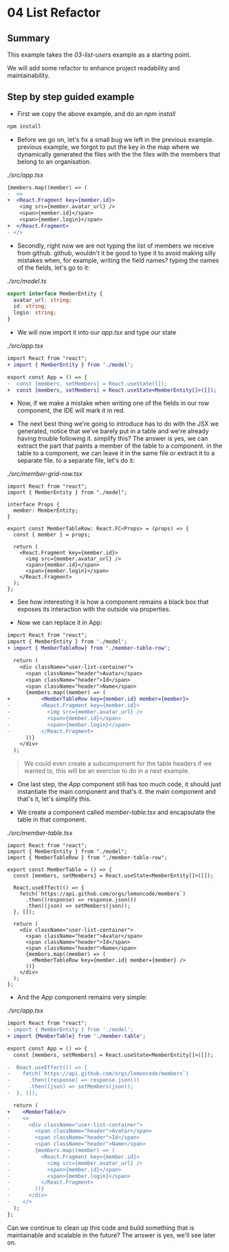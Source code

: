# 04 List Refactor

## Summary

This example takes the _03-list-users_ example as a starting point.

We will add some refactor to enhance project readability and maintainability.

## Step by step guided example

- First we copy the above example, and do an _npm install_

```bash
npm install
```

- Before we go on, let's fix a small bug we left in the previous example.
  previous example, we forgot to put the key in the map where we dynamically generated the files with the
  the files with the members that belong to an organisation.

_./src/app.tsx_

```diff
{members.map((member) => (
-  <>
+  <React.Fragment key={member.id}>
    <img src={member.avatar_url} />
    <span>{member.id}</span>
    <span>{member.login}</span>
+  </React.Fragment>
- </>
```

- Secondly, right now we are not typing the list of members we receive from github.
  github, wouldn't it be good to type it to avoid making silly mistakes when, for example, writing the field names?
  typing the names of the fields, let's go to it:

_./src/model.ts_

```typescript
export interface MemberEntity {
  avatar_url: string;
  id: string;
  login: string;
}
```

- We will now import it into our _app.tsx_ and type our state

_./src/app.tsx_

```diff
import React from "react";
+ import { MemberEntity } from './model';

export const App = () => {
-  const [members, setMembers] = React.useState([]);
+  const [members, setMembers] = React.useState<MemberEntity[]>([]);
```

- Now, if we make a mistake when writing one of the fields in our
  row component, the IDE will mark it in red.

- The next best thing we're going to introduce has to do with the JSX we generated,
  notice that we've barely put in a table and we're already having trouble following it.
  simplify this? The answer is yes, we can extract the part that paints a member of the table to a component.
  in the table to a component, we can leave it in the same file or extract it to a separate file.
  to a separate file, let's do it:

_./src/member-grid-row.tsx_

```tsx
import React from "react";
import { MemberEntity } from "./model";

interface Props {
  member: MemberEntity;
}

export const MemberTableRow: React.FC<Props> = (props) => {
  const { member } = props;

  return (
    <React.Fragment key={member.id}>
      <img src={member.avatar_url} />
      <span>{member.id}</span>
      <span>{member.login}</span>
    </React.Fragment>
  );
};
```

- See how interesting it is how a component remains a black box that exposes its interaction with the outside via properties.

- Now we can replace it in App:

```diff
import React from "react";
import { MemberEntity } from './model';
+ import { MemberTableRow} from './member-table-row';
```

```diff
  return (
    <div className="user-list-container">
      <span className="header">Avatar</span>
      <span className="header">Id</span>
      <span className="header">Name</span>
      {members.map((member) => (
+          <MemberTableRow key={member.id} member={member}>
-          <React.Fragment key={member.id}>
-            <img src={member.avatar_url} />
-            <span>{member.id}</span>
-            <span>{member.login}</span>
-          </React.Fragment>
      ))}
    </div>
  );
```

> We could even create a subcomponent for the table headers if we wanted to,
> this will be an exercise to do in a next example.

- One last step, the _App_ component still has too much code, it should just instantiate the main component and that's it.
  the main component and that's it, let's simplify this.

- We create a component called _member-table.tsx_ and encapsulate the table in that component.

_./src/member-table.tsx_

```tsx
import React from "react";
import { MemberEntity } from "./model";
import { MemberTableRow } from "./member-table-row";

export const MemberTable = () => {
  const [members, setMembers] = React.useState<MemberEntity[]>([]);

  React.useEffect(() => {
    fetch(`https://api.github.com/orgs/lemoncode/members`)
      .then((response) => response.json())
      .then((json) => setMembers(json));
  }, []);

  return (
    <div className="user-list-container">
      <span className="header">Avatar</span>
      <span className="header">Id</span>
      <span className="header">Name</span>
      {members.map((member) => (
        <MemberTableRow key={member.id} member={member} />
      ))}
    </div>
  );
};
```

- And the _App_ component remains very simple:

_./src/app.tsx_

```diff
import React from "react";
- import { MemberEntity } from './model';
+ import {MemberTable} from './member-table';

export const App = () => {
  const [members, setMembers] = React.useState<MemberEntity[]>([]);

-  React.useEffect(() => {
-    fetch(`https://api.github.com/orgs/lemoncode/members`)
-      .then((response) => response.json())
-      .then((json) => setMembers(json));
-  }, []);

  return (
+    <MemberTable/>
-    <>
-      <div className="user-list-container">
-        <span className="header">Avatar</span>
-        <span className="header">Id</span>
-        <span className="header">Name</span>
-        {members.map((member) => (
-          <React.Fragment key={member.id}>
-            <img src={member.avatar_url} />
-            <span>{member.id}</span>
-            <span>{member.login}</span>
-          </React.Fragment>
-        ))}
-      </div>
-    </>
  );
};
```

Can we continue to clean up this code and build something that is maintainable and scalable in the future? The answer is yes, we'll see later on.
